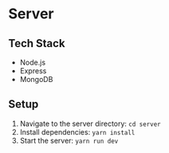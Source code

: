 # Server

## Tech Stack

- Node.js
- Express
- MongoDB

## Setup

1. Navigate to the server directory: `cd server`
2. Install dependencies: `yarn install`
3. Start the server: `yarn run dev`
